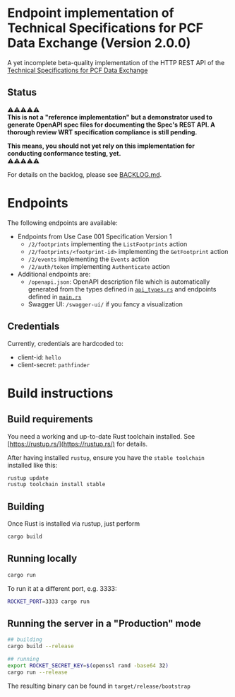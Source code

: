 # Endpoint implementation of Technical Specifications for PCF Data Exchange (Version 2.0.0)

A yet incomplete beta-quality implementation of the HTTP REST API of the [Technical Specifications for PCF Data Exchange](https://wbcsd.github.io/tr/2023/data-exchange-protocol-20230221/)

## Status

⚠️⚠️⚠️⚠️⚠️  
**This is **not** a "reference implementation" but a demonstrator used to generate OpenAPI spec files for documenting the Spec's REST API. A thorough review WRT specification compliance is still pending.**

**This means, you should not yet rely on this implementation for conducting conformance testing, yet.**  
⚠️⚠️⚠️⚠️⚠️

For details on the backlog, please see [BACKLOG.md](BACKLOG.md).

# Endpoints

The following endpoints are available:

- Endpoints from Use Case 001 Specification Version 1
  - `/2/footprints` implementing the `ListFootprints` action
  - `/2/footprints/<footprint-id>` implementing the `GetFootprint` action
  - `/2/events` implementing the `Events` action
  - `/2/auth/token` implementing `Authenticate` action
- Additional endpoints are:
  - `/openapi.json`: OpenAPI description file which is automatically generated from the types defined in [`api_types.rs`](src/api_types.rs) and endpoints defined in [`main.rs`](src/main.rs)
  - Swagger UI: `/swagger-ui/` if you fancy a visualization 

## Credentials

Currently, credentials are hardcoded to:
- client-id: `hello`
- client-secret: `pathfinder`

# Build instructions

## Build requirements

You need a working and up-to-date Rust toolchain installed. See [https://rustup.rs/](https://rustup.rs/) for details.

After having installed `rustup`, ensure you have the `stable toolchain` installed like this:

```sh
rustup update
rustup toolchain install stable
```

## Building

Once Rust is installed via rustup, just perform

```sh
cargo build
```

## Running locally

```sh
cargo run 
```

To run it at a different port, e.g. 3333:

```sh
ROCKET_PORT=3333 cargo run 
```

## Running the server in a "Production" mode

```sh
## building
cargo build --release

## running
export ROCKET_SECRET_KEY=$(openssl rand -base64 32)
cargo run --release
```

The resulting binary can be found in `target/release/bootstrap`
